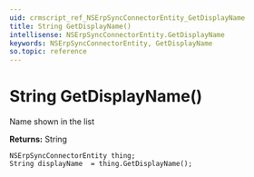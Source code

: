 ```yaml
---
uid: crmscript_ref_NSErpSyncConnectorEntity_GetDisplayName
title: String GetDisplayName()
intellisense: NSErpSyncConnectorEntity.GetDisplayName
keywords: NSErpSyncConnectorEntity, GetDisplayName
so.topic: reference
---
```


# String GetDisplayName()

Name shown in the list

**Returns:** String

```crmscript
NSErpSyncConnectorEntity thing;
String displayName  = thing.GetDisplayName();
```

